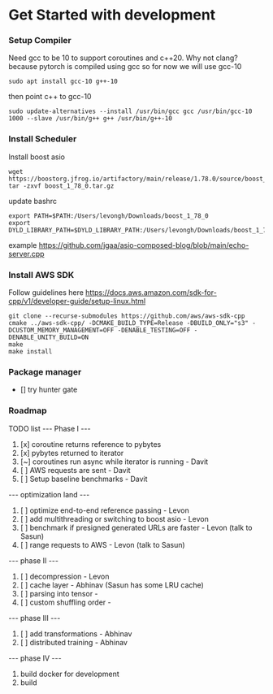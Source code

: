 

# Get Started with development
### Setup Compiler

Need gcc to be 10 to support coroutines and c++20. Why not clang? because pytorch is compiled using gcc so for now we will use gcc-10
```
sudo apt install gcc-10 g++-10
```
then point c++ to gcc-10

```
sudo update-alternatives --install /usr/bin/gcc gcc /usr/bin/gcc-10 1000 --slave /usr/bin/g++ g++ /usr/bin/g++-10
```

### Install Scheduler

Install boost asio
```
wget https://boostorg.jfrog.io/artifactory/main/release/1.78.0/source/boost_1_78_0.tar.gz
tar -zxvf boost_1_78_0.tar.gz
```


update bashrc
```
export PATH=$PATH:/Users/levongh/Downloads/boost_1_78_0
export DYLD_LIBRARY_PATH=$DYLD_LIBRARY_PATH:/Users/levongh/Downloads/boost_1_78_0/stage/lib
```

example https://github.com/jgaa/asio-composed-blog/blob/main/echo-server.cpp

### Install AWS SDK
Follow guidelines here https://docs.aws.amazon.com/sdk-for-cpp/v1/developer-guide/setup-linux.html

```
git clone --recurse-submodules https://github.com/aws/aws-sdk-cpp
cmake ../aws-sdk-cpp/ -DCMAKE_BUILD_TYPE=Release -DBUILD_ONLY="s3" -DCUSTOM_MEMORY_MANAGEMENT=OFF -DENABLE_TESTING=OFF -DENABLE_UNITY_BUILD=ON
make
make install
```

### Package manager
- [] try hunter gate


### Roadmap

TODO list
--- Phase I ---
1. [x] coroutine returns reference to pybytes
2. [x] pybytes returned to iterator
3. [~] coroutines run async while iterator is running  - Davit
4. [ ] AWS requests are sent - Davit
5. [ ] Setup baseline benchmarks - Davit

--- optimization land ---
1. [ ] optimize end-to-end reference passing - Levon 
2. [ ] add multithreading or switching to boost asio - Levon
3. [ ] benchmark if presigned generated URLs are faster - Levon (talk to Sasun)
4. [ ] range requests to AWS - Levon (talk to Sasun)

--- phase II ---
1. [ ] decompression - Levon
2. [ ] cache layer - Abhinav (Sasun has some LRU cache)
3. [ ] parsing into tensor -
4. [ ] custom shuffling order - 

--- phase III ---
1. [ ] add transformations - Abhinav
2. [ ] distributed training - Abhinav

--- phase IV ---
1. build docker for development
2. build 
